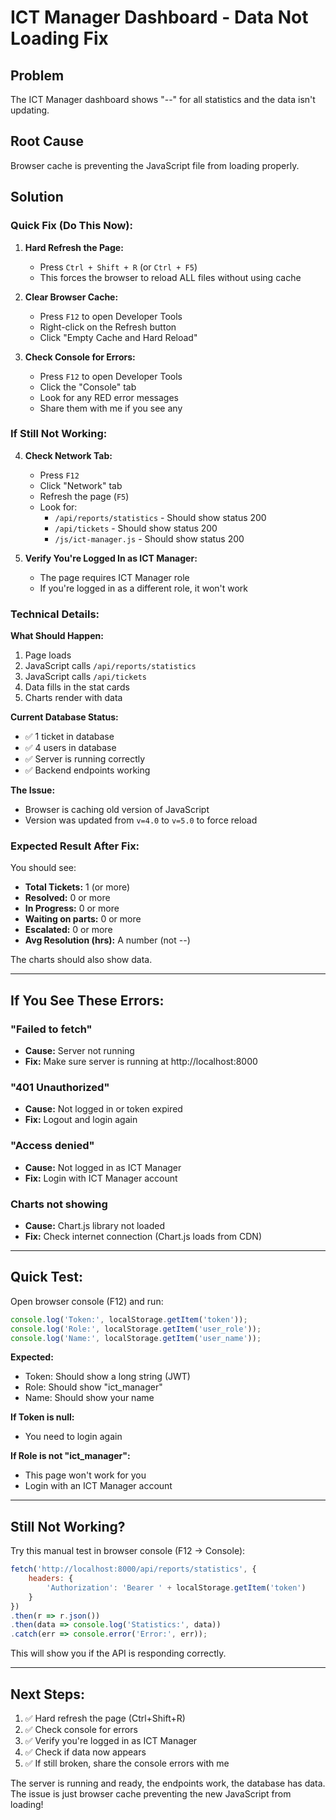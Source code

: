 # ICT Manager Dashboard - Data Not Loading Fix

## Problem
The ICT Manager dashboard shows "--" for all statistics and the data isn't updating.

## Root Cause
Browser cache is preventing the JavaScript file from loading properly.

## Solution

### Quick Fix (Do This Now):

1. **Hard Refresh the Page:**
   - Press `Ctrl + Shift + R` (or `Ctrl + F5`)
   - This forces the browser to reload ALL files without using cache

2. **Clear Browser Cache:**
   - Press `F12` to open Developer Tools
   - Right-click on the Refresh button
   - Click "Empty Cache and Hard Reload"

3. **Check Console for Errors:**
   - Press `F12` to open Developer Tools
   - Click the "Console" tab
   - Look for any RED error messages
   - Share them with me if you see any

### If Still Not Working:

4. **Check Network Tab:**
   - Press `F12`
   - Click "Network" tab
   - Refresh the page (`F5`)
   - Look for:
     - `/api/reports/statistics` - Should show status 200
     - `/api/tickets` - Should show status 200
     - `/js/ict-manager.js` - Should show status 200

5. **Verify You're Logged In as ICT Manager:**
   - The page requires ICT Manager role
   - If you're logged in as a different role, it won't work

### Technical Details:

**What Should Happen:**
1. Page loads
2. JavaScript calls `/api/reports/statistics`
3. JavaScript calls `/api/tickets`
4. Data fills in the stat cards
5. Charts render with data

**Current Database Status:**
- ✅ 1 ticket in database
- ✅ 4 users in database
- ✅ Server is running correctly
- ✅ Backend endpoints working

**The Issue:**
- Browser is caching old version of JavaScript
- Version was updated from `v=4.0` to `v=5.0` to force reload

### Expected Result After Fix:

You should see:
- **Total Tickets:** 1 (or more)
- **Resolved:** 0 or more
- **In Progress:** 0 or more
- **Waiting on parts:** 0 or more
- **Escalated:** 0 or more
- **Avg Resolution (hrs):** A number (not --)

The charts should also show data.

---

## If You See These Errors:

### "Failed to fetch"
- **Cause:** Server not running
- **Fix:** Make sure server is running at http://localhost:8000

### "401 Unauthorized"
- **Cause:** Not logged in or token expired
- **Fix:** Logout and login again

### "Access denied"
- **Cause:** Not logged in as ICT Manager
- **Fix:** Login with ICT Manager account

### Charts not showing
- **Cause:** Chart.js library not loaded
- **Fix:** Check internet connection (Chart.js loads from CDN)

---

## Quick Test:

Open browser console (F12) and run:
```javascript
console.log('Token:', localStorage.getItem('token'));
console.log('Role:', localStorage.getItem('user_role'));
console.log('Name:', localStorage.getItem('user_name'));
```

**Expected:**
- Token: Should show a long string (JWT)
- Role: Should show "ict_manager"
- Name: Should show your name

**If Token is null:**
- You need to login again

**If Role is not "ict_manager":**
- This page won't work for you
- Login with an ICT Manager account

---

## Still Not Working?

Try this manual test in browser console (F12 → Console):

```javascript
fetch('http://localhost:8000/api/reports/statistics', {
    headers: {
        'Authorization': 'Bearer ' + localStorage.getItem('token')
    }
})
.then(r => r.json())
.then(data => console.log('Statistics:', data))
.catch(err => console.error('Error:', err));
```

This will show you if the API is responding correctly.

---

## Next Steps:

1. ✅ Hard refresh the page (Ctrl+Shift+R)
2. ✅ Check console for errors
3. ✅ Verify you're logged in as ICT Manager
4. ✅ Check if data now appears
5. ✅ If still broken, share the console errors with me

The server is running and ready, the endpoints work, the database has data. The issue is just browser cache preventing the new JavaScript from loading!

